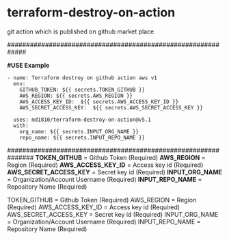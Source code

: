 # terraform-destroy-on-action


git action which is published on github market place

#############################################################

**#USE Example**

    - name: Terraform destroy on github action aws v1
      env:
        GITHUB_TOKEN: ${{ secrets.TOKEN_GITHUB }}
        AWS_REGION: ${{ secrets.AWS_REGION }}
        AWS_ACCESS_KEY_ID:  ${{ secrets.AWS_ACCESS_KEY_ID }}
        AWS_SECRET_ACCESS_KEY:  ${{ secrets.AWS_SECRET_ACCESS_KEY }}
      
      uses: md1810/terraform-destroy-on-action@v5.1
      with:
        org_name: ${{ secrets.INPUT_ORG_NAME }}
        repo_name: ${{ secrets.INPUT_REPO_NAME }}


###############################################################
**TOKEN_GITHUB**            = Github Token (Required)
**AWS_REGION**              = Region (Required)
**AWS_ACCESS_KEY_ID**       = Access key id (Required)
**AWS_SECRET_ACCESS_KEY**   = Secret key id (Required)
**INPUT_ORG_NAME**          = Organization/Account Username (Required)
**INPUT_REPO_NAME**         = Repository Name (Required)

TOKEN_GITHUB            = Github Token (Required)
AWS_REGION              = Region (Required)
AWS_ACCESS_KEY_ID       = Access key id (Required)
AWS_SECRET_ACCESS_KEY   = Secret key id (Required)
INPUT_ORG_NAME          = Organization/Account Username (Required)
INPUT_REPO_NAME         = Repository Name (Required)
